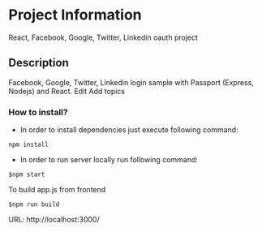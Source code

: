 
# Project Information
React, Facebook, Google, Twitter, Linkedin oauth project

## Description
Facebook, Google, Twitter, Linkedin login sample with Passport (Express, Nodejs) and React. Edit
Add topics

### How to install?

- In order to install dependencies just execute following command:

```
npm install
```

- In order to run server locally run following command:
```
$npm start
```
To build app.js from frontend
```
$npm run build
```

URL: http://localhost:3000/
